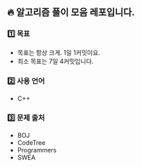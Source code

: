 ## 🔥 알고리즘 풀이 모음 레포입니다.

### 1️⃣ 목표
- 목표는 항상 크게. 1일 1커밋이요.
- 최소 목표는 7일 4커밋입니다.

### 2️⃣ 사용 언어
- C++

### 3️⃣ 문제 출처
- BOJ
- CodeTree
- Programmers
- SWEA
